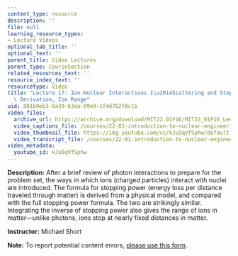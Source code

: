```yaml
---
content_type: resource
description: ''
file: null
learning_resource_types:
- Lecture Videos
optional_tab_title: ''
optional_text: ''
parent_title: Video Lectures
parent_type: CourseSection
related_resources_text: ''
resource_index_text: ''
resourcetype: Video
title: "Lecture 17: Ion-Nuclear Interactions I\u2014Scattering and Stopping Power\
  \ Derivation, Ion Range"
uid: 801b9eb3-8a39-63da-09e9-1f4d762f8c1b
video_files:
  archive_url: https://archive.org/download/MIT22.01F16/MIT22_01F16_Lec17_300k.mp4
  video_captions_file: /courses/22-01-introduction-to-nuclear-engineering-and-ionizing-radiation-fall-2016/f6f3ca4d4108573489f58e5803c05654_kJu5qVfSphw.vtt
  video_thumbnail_file: https://img.youtube.com/vi/kJu5qVfSphw/default.jpg
  video_transcript_file: /courses/22-01-introduction-to-nuclear-engineering-and-ionizing-radiation-fall-2016/9b7b744cd140cf55ca6f0915c61a4e85_kJu5qVfSphw.pdf
video_metadata:
  youtube_id: kJu5qVfSphw
---
```


**Description:** After a brief review of photon interactions to prepare for the problem set, the ways in which ions (charged particles) interact with nuclei are introduced. The formula for stopping power (energy loss per distance traveled through matter) is derived from a physical model, and compared with the full stopping power formula. The two are strikingly similar. Integrating the inverse of stopping power also gives the range of ions in matter—unlike photons, ions stop at nearly fixed distances in matter.

**Instructor:** Michael Short

**Note:** To report potential content errors, [please use this form](https://forms.gle/8B2zcUvfCtgJdTdE7).
